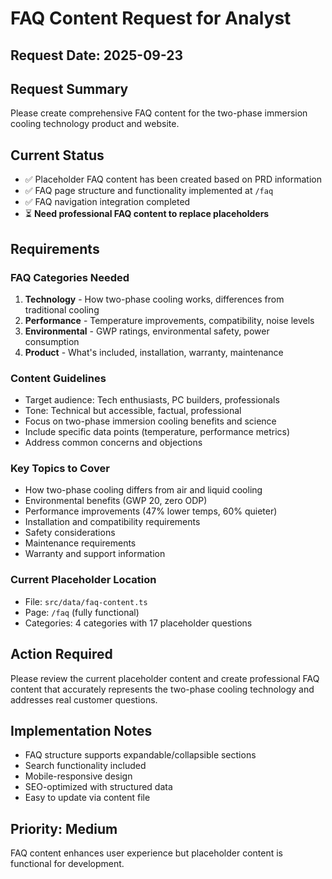 # FAQ Content Request for Analyst

## Request Date: 2025-09-23

## Request Summary

Please create comprehensive FAQ content for the two-phase immersion cooling technology product and website.

## Current Status

- ✅ Placeholder FAQ content has been created based on PRD information
- ✅ FAQ page structure and functionality implemented at `/faq`
- ✅ FAQ navigation integration completed
- ⏳ **Need professional FAQ content to replace placeholders**

## Requirements

### FAQ Categories Needed

1. **Technology** - How two-phase cooling works, differences from traditional cooling
2. **Performance** - Temperature improvements, compatibility, noise levels
3. **Environmental** - GWP ratings, environmental safety, power consumption
4. **Product** - What's included, installation, warranty, maintenance

### Content Guidelines

- Target audience: Tech enthusiasts, PC builders, professionals
- Tone: Technical but accessible, factual, professional
- Focus on two-phase immersion cooling benefits and science
- Include specific data points (temperature, performance metrics)
- Address common concerns and objections

### Key Topics to Cover

- How two-phase cooling differs from air and liquid cooling
- Environmental benefits (GWP 20, zero ODP)
- Performance improvements (47% lower temps, 60% quieter)
- Installation and compatibility requirements
- Safety considerations
- Maintenance requirements
- Warranty and support information

### Current Placeholder Location

- File: `src/data/faq-content.ts`
- Page: `/faq` (fully functional)
- Categories: 4 categories with 17 placeholder questions

## Action Required

Please review the current placeholder content and create professional FAQ content that accurately represents the two-phase cooling technology and addresses real customer questions.

## Implementation Notes

- FAQ structure supports expandable/collapsible sections
- Search functionality included
- Mobile-responsive design
- SEO-optimized with structured data
- Easy to update via content file

## Priority: Medium

FAQ content enhances user experience but placeholder content is functional for development.
